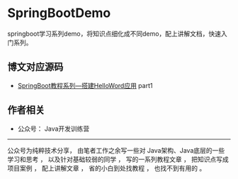 # SpringBootDemo
springboot学习系列demo，将知识点细化成不同demo，配上讲解文档，快速入门系列。



## 博文对应源码
- [SpringBoot教程系列—搭建HelloWord应用](https://mp.weixin.qq.com/s/D2zj94eBvDvUDTzSbmXV6Q) part1

## 作者相关
- 公众号： Java开发训练营 

---

公众号为纯粹技术分享， 由笔者工作之余写一些对 Java架构、Java底层的一些学习和思考 ，
以及针对基础较弱的同学 ， 写的一系列教程文章 ， 把知识点写成项目案例 ， 配上讲解文章 ， 省的小白到处找教程 ， 也找不到有用的 。



